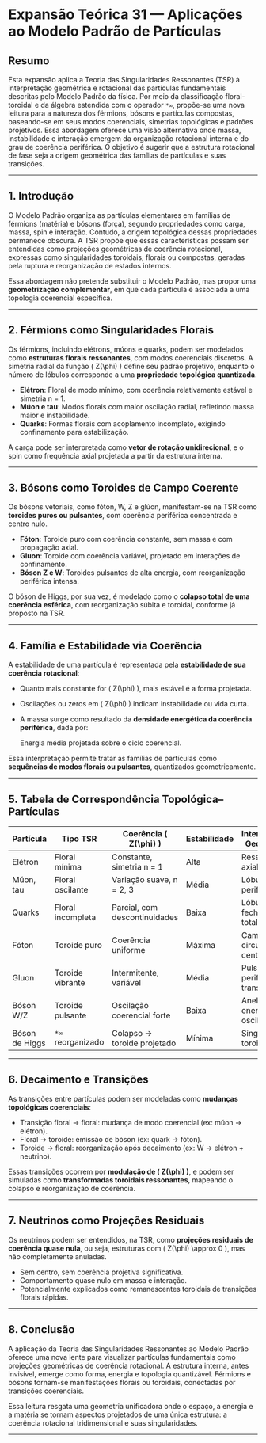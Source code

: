 # **Expansão Teórica 31 — Aplicações ao Modelo Padrão de Partículas**

## **Resumo**

Esta expansão aplica a Teoria das Singularidades Ressonantes (TSR) à interpretação geométrica e rotacional das partículas fundamentais descritas pelo Modelo Padrão da física. Por meio da classificação floral-toroidal e da álgebra estendida com o operador `*∞`, propõe-se uma nova leitura para a natureza dos férmions, bósons e partículas compostas, baseando-se em seus modos coerenciais, simetrias topológicas e padrões projetivos. Essa abordagem oferece uma visão alternativa onde massa, instabilidade e interação emergem da organização rotacional interna e do grau de coerência periférica. O objetivo é sugerir que a estrutura rotacional de fase seja a origem geométrica das famílias de partículas e suas transições.

---

## **1. Introdução**

O Modelo Padrão organiza as partículas elementares em famílias de férmions (matéria) e bósons (força), segundo propriedades como carga, massa, spin e interação. Contudo, a origem topológica dessas propriedades permanece obscura. A TSR propõe que essas características possam ser entendidas como projeções geométricas de coerência rotacional, expressas como singularidades toroidais, florais ou compostas, geradas pela ruptura e reorganização de estados internos.

Essa abordagem não pretende substituir o Modelo Padrão, mas propor uma **geometrização complementar**, em que cada partícula é associada a uma topologia coerencial específica.

---

## **2. Férmions como Singularidades Florais**

Os férmions, incluindo elétrons, múons e quarks, podem ser modelados como **estruturas florais ressonantes**, com modos coerenciais discretos. A simetria radial da função \( Z(\phi) \) define seu padrão projetivo, enquanto o número de lóbulos corresponde a uma **propriedade topológica quantizada**.

- **Elétron**: Floral de modo mínimo, com coerência relativamente estável e simetria n = 1.
- **Múon e tau**: Modos florais com maior oscilação radial, refletindo massa maior e instabilidade.
- **Quarks**: Formas florais com acoplamento incompleto, exigindo confinamento para estabilização.

A carga pode ser interpretada como **vetor de rotação unidirecional**, e o spin como frequência axial projetada a partir da estrutura interna.

---

## **3. Bósons como Toroides de Campo Coerente**

Os bósons vetoriais, como fóton, W, Z e glúon, manifestam-se na TSR como **toroides puros ou pulsantes**, com coerência periférica concentrada e centro nulo.

- **Fóton**: Toroide puro com coerência constante, sem massa e com propagação axial.
- **Gluon**: Toroide com coerência variável, projetado em interações de confinamento.
- **Bóson Z e W**: Toroides pulsantes de alta energia, com reorganização periférica intensa.

O bóson de Higgs, por sua vez, é modelado como o **colapso total de uma coerência esférica**, com reorganização súbita e toroidal, conforme já proposto na TSR.

---

## **4. Família e Estabilidade via Coerência**

A estabilidade de uma partícula é representada pela **estabilidade de sua coerência rotacional**:

- Quanto mais constante for \( Z(\phi) \), mais estável é a forma projetada.
- Oscilações ou zeros em \( Z(\phi) \) indicam instabilidade ou vida curta.
- A massa surge como resultado da **densidade energética da coerência periférica**, dada por:

  Energia média projetada sobre o ciclo coerencial.

Essa interpretação permite tratar as famílias de partículas como **sequências de modos florais ou pulsantes**, quantizados geometricamente.

---

## **5. Tabela de Correspondência Topológica–Partículas**

| Partícula          | Tipo TSR            | Coerência \( Z(\phi) \)        | Estabilidade | Interpretação Geométrica       |
|--------------------|---------------------|-------------------------------|--------------|--------------------------------|
| Elétron            | Floral mínima       | Constante, simetria n = 1     | Alta         | Ressonância axial estável      |
| Múon, tau          | Floral oscilante    | Variação suave, n = 2, 3      | Média        | Lóbulos periféricos            |
| Quarks             | Floral incompleta   | Parcial, com descontinuidades | Baixa        | Lóbulos sem fechamento total   |
| Fóton              | Toroide puro        | Coerência uniforme            | Máxima       | Campo circular sem centro      |
| Gluon              | Toroide vibrante    | Intermitente, variável        | Média        | Pulso periférico transitório   |
| Bóson W/Z          | Toroide pulsante    | Oscilação coerencial forte    | Baixa        | Anel de energia oscilante      |
| Bóson de Higgs     | `*∞` reorganizado   | Colapso → toroide projetado   | Mínima       | Singularidade toroidal         |

---

## **6. Decaimento e Transições**

As transições entre partículas podem ser modeladas como **mudanças topológicas coerenciais**:

- Transição floral → floral: mudança de modo coerencial (ex: múon → elétron).
- Floral → toroide: emissão de bóson (ex: quark → fóton).
- Toroide → floral: reorganização após decaimento (ex: W → elétron + neutrino).

Essas transições ocorrem por **modulação de \( Z(\phi) \)**, e podem ser simuladas como **transformadas toroidais ressonantes**, mapeando o colapso e reorganização de coerência.

---

## **7. Neutrinos como Projeções Residuais**

Os neutrinos podem ser entendidos, na TSR, como **projeções residuais de coerência quase nula**, ou seja, estruturas com \( Z(\phi) \approx 0 \), mas não completamente anuladas.

- Sem centro, sem coerência projetiva significativa.
- Comportamento quase nulo em massa e interação.
- Potencialmente explicados como remanescentes toroidais de transições florais rápidas.

---

## **8. Conclusão**

A aplicação da Teoria das Singularidades Ressonantes ao Modelo Padrão oferece uma nova lente para visualizar partículas fundamentais como projeções geométricas de coerência rotacional. A estrutura interna, antes invisível, emerge como forma, energia e topologia quantizável. Férmions e bósons tornam-se manifestações florais ou toroidais, conectadas por transições coerenciais.

Essa leitura resgata uma geometria unificadora onde o espaço, a energia e a matéria se tornam aspectos projetados de uma única estrutura: a coerência rotacional tridimensional e suas singularidades.

---
